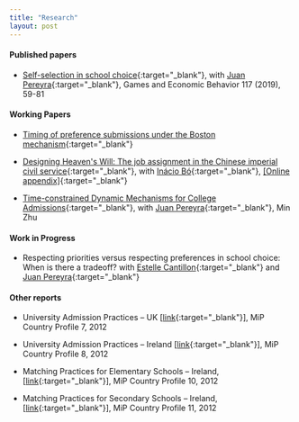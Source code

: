 ```yaml
---
title: "Research"
layout: post
---
```


#### Published papers

- [Self-selection in school choice](https://www.sciencedirect.com/science/article/abs/pii/S0899825619300843){:target="_blank"}, with [Juan Pereyra](https://sites.google.com/site/juanspereyrabarreiro/){:target="_blank"}, Games and Economic Behavior 117 (2019), 59-81

#### Working Papers

- [Timing of preference submissions under the Boston mechanism](https://papers.ssrn.com/sol3/papers.cfm?abstract_id=3017156){:target="_blank"}

- [Designing Heaven's Will: The job assignment in the Chinese imperial civil service](https://arxiv.org/abs/2105.02457){:target="_blank"}, with [Inácio Bó](http://www.inaciobo.com/){:target="_blank"}, [[Online appendix]](https://www.dropbox.com/s/wle4udf8xav234f/appendix_dhw.pdf?dl=0){:target="_blank"}

- [Time-constrained Dynamic Mechanisms for College Admissions](https://arxiv.org/abs/2207.12179){:target="_blank"}, with [Juan Pereyra](https://sites.google.com/site/juanspereyrabarreiro/){:target="_blank"}, Min Zhu



#### Work in Progress

- Respecting priorities versus respecting preferences in school choice: When is there a tradeoff? with [Estelle Cantillon](http://ecantill.ulb.be/){:target="_blank"} and [Juan Pereyra](https://sites.google.com/site/juanspereyrabarreiro/){:target="_blank"}
 

#### Other reports

* University Admission Practices – UK [[link](http://www.matching-in-practice.eu/higher-education-in-uk/){:target="_blank"}], MiP Country Profile 7, 2012

* University Admission Practices – Ireland [[link](http://www.matching-in-practice.eu/higher-education-in-ireland/){:target="_blank"}], MiP Country Profile 8, 2012

* Matching Practices for Elementary Schools – Ireland, [[link](http://www.matching-in-practice.eu/elementary-schools-in-ireland/){:target="_blank"}], MiP Country Profile 10, 2012

* Matching Practices for Secondary Schools – Ireland, [[link](http://www.matching-in-practice.eu/secondary-schools-in-ireland/){:target="_blank"}], MiP Country Profile 11, 2012
